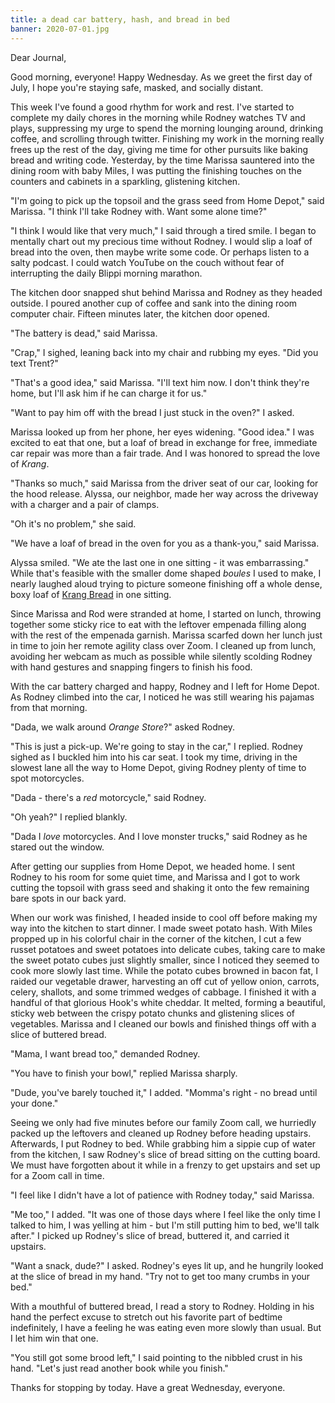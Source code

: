 ```yaml
---
title: a dead car battery, hash, and bread in bed
banner: 2020-07-01.jpg
---
```


Dear Journal,

Good morning, everyone!  Happy Wednesday.  As we greet the first day
of July, I hope you're staying safe, masked, and socially distant.

This week I've found a good rhythm for work and rest.  I've started to
complete my daily chores in the morning while Rodney watches TV and
plays, suppressing my urge to spend the morning lounging around,
drinking coffee, and scrolling through twitter.  Finishing my work in
the morning really frees up the rest of the day, giving me time for
other pursuits like baking bread and writing code.  Yesterday, by the
time Marissa sauntered into the dining room with baby Miles, I was
putting the finishing touches on the counters and cabinets in a
sparkling, glistening kitchen.

"I'm going to pick up the topsoil and the grass seed from Home Depot,"
said Marissa.  "I think I'll take Rodney with.  Want some alone time?"

"I think I would like that very much," I said through a tired smile.
I began to mentally chart out my precious time without Rodney.  I
would slip a loaf of bread into the oven, then maybe write some code.
Or perhaps listen to a salty podcast.  I could watch YouTube on the
couch without fear of interrupting the daily Blippi morning marathon.

The kitchen door snapped shut behind Marissa and Rodney as they headed
outside.  I poured another cup of coffee and sank into the dining room
computer chair.  Fifteen minutes later, the kitchen door opened.

"The battery is dead," said Marissa.

"Crap," I sighed, leaning back into my chair and rubbing my eyes.
"Did you text Trent?"

"That's a good idea," said Marissa.  "I'll text him now.  I don't
think they're home, but I'll ask him if he can charge it for us."

"Want to pay him off with the bread I just stuck in the oven?" I
asked.

Marissa looked up from her phone, her eyes widening.  "Good idea."  I
was excited to eat that one, but a loaf of bread in exchange for free,
immediate car repair was more than a fair trade.  And I was honored to
spread the love of _Krang_.

"Thanks so much," said Marissa from the driver seat of our car,
looking for the hood release.  Alyssa, our neighbor, made her way
across the driveway with a charger and a pair of clamps.

"Oh it's no problem," she said.

"We have a loaf of bread in the oven for you as a thank-you," said
Marissa.

Alyssa smiled.  "We ate the last one in one sitting - it was
embarrassing."  While that's feasible with the smaller dome shaped
_boules_ I used to make, I nearly laughed aloud trying to picture
someone finishing off a whole dense, boxy loaf of [Krang Bread] in one
sitting.

Since Marissa and Rod were stranded at home, I started on lunch,
throwing together some sticky rice to eat with the leftover empenada
filling along with the rest of the empenada garnish.  Marissa scarfed
down her lunch just in time to join her remote agility class over
Zoom.  I cleaned up from lunch, avoiding her webcam as much as
possible while silently scolding Rodney with hand gestures and
snapping fingers to finish his food.

With the car battery charged and happy, Rodney and I left for Home
Depot.  As Rodney climbed into the car, I noticed he was still wearing
his pajamas from that morning.

"Dada, we walk around _Orange Store_?" asked Rodney.

"This is just a pick-up.  We're going to stay in the car," I replied.
Rodney sighed as I buckled him into his car seat.  I took my time,
driving in the slowest lane all the way to Home Depot, giving Rodney
plenty of time to spot motorcycles.

"Dada - there's a _red_ motorcycle," said Rodney.

"Oh yeah?" I replied blankly.

"Dada I _love_ motorcycles.  And I love monster trucks," said Rodney
as he stared out the window.

After getting our supplies from Home Depot, we headed home.  I sent
Rodney to his room for some quiet time, and Marissa and I got to work
cutting the topsoil with grass seed and shaking it onto the few
remaining bare spots in our back yard.

When our work was finished, I headed inside to cool off before making
my way into the kitchen to start dinner.  I made sweet potato hash.
With Miles propped up in his colorful chair in the corner of the
kitchen, I cut a few russet potatoes and sweet potatoes into delicate
cubes, taking care to make the sweet potato cubes just slightly
smaller, since I noticed they seemed to cook more slowly last time.
While the potato cubes browned in bacon fat, I raided our vegetable
drawer, harvesting an off cut of yellow onion, carrots, celery,
shallots, and some trimmed wedges of cabbage.  I finished it with a
handful of that glorious Hook's white cheddar.  It melted, forming a
beautiful, sticky web between the crispy potato chunks and glistening
slices of vegetables.  Marissa and I cleaned our bowls and finished
things off with a slice of buttered bread.

"Mama, I want bread too," demanded Rodney.

"You have to finish your bowl," replied Marissa sharply.

"Dude, you've barely touched it," I added.  "Momma's right - no bread
until your done."

Seeing we only had five minutes before our family Zoom call, we
hurriedly packed up the leftovers and cleaned up Rodney before heading
upstairs.  Afterwards, I put Rodney to bed.  While grabbing him a
sippie cup of water from the kitchen, I saw Rodney's slice of bread
sitting on the cutting board.  We must have forgotten about it while
in a frenzy to get upstairs and set up for a Zoom call in time.

"I feel like I didn't have a lot of patience with Rodney today," said
Marissa.

"Me too," I added.  "It was one of those days where I feel like the
only time I talked to him, I was yelling at him - but I'm still
putting him to bed, we'll talk after."  I picked up Rodney's slice of
bread, buttered it, and carried it upstairs.

"Want a snack, dude?" I asked.  Rodney's eyes lit up, and he hungrily
looked at the slice of bread in my hand.  "Try not to get too many
crumbs in your bed."

With a mouthful of buttered bread, I read a story to Rodney.  Holding
in his hand the perfect excuse to stretch out his favorite part of
bedtime indefinitely, I have a feeling he was eating even more slowly
than usual.  But I let him win that one.

"You still got some brood left," I said pointing to the nibbled crust
in his hand.  "Let's just read another book while you finish."

Thanks for stopping by today.  Have a great Wednesday, everyone.

[Krang Bread]: https://cookbook.reckerfamily.com/krang-bread/

